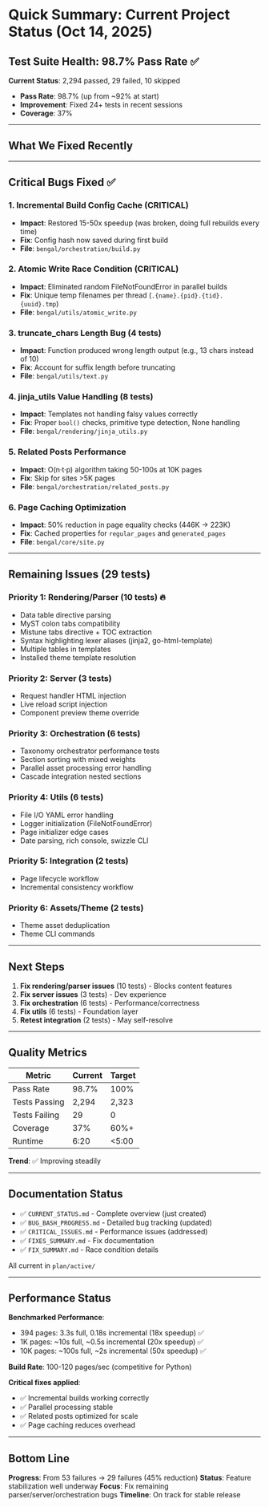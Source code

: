 # Quick Summary: Current Project Status (Oct 14, 2025)

## Test Suite Health: 98.7% Pass Rate ✅

**Current Status**: 2,294 passed, 29 failed, 10 skipped
- **Pass Rate**: 98.7% (up from ~92% at start)
- **Improvement**: Fixed 24+ tests in recent sessions
- **Coverage**: 37%

---

## What We Fixed Recently

---

## Critical Bugs Fixed ✅

### 1. **Incremental Build Config Cache** (CRITICAL)
- **Impact**: Restored 15-50x speedup (was broken, doing full rebuilds every time)
- **Fix**: Config hash now saved during first build
- **File**: `bengal/orchestration/build.py`

### 2. **Atomic Write Race Condition** (CRITICAL)
- **Impact**: Eliminated random FileNotFoundError in parallel builds
- **Fix**: Unique temp filenames per thread (`.{name}.{pid}.{tid}.{uuid}.tmp`)
- **File**: `bengal/utils/atomic_write.py`

### 3. **truncate_chars Length Bug** (4 tests)
- **Impact**: Function produced wrong length output (e.g., 13 chars instead of 10)
- **Fix**: Account for suffix length before truncating
- **File**: `bengal/utils/text.py`

### 4. **jinja_utils Value Handling** (8 tests)
- **Impact**: Templates not handling falsy values correctly
- **Fix**: Proper `bool()` checks, primitive type detection, None handling
- **File**: `bengal/rendering/jinja_utils.py`

### 5. **Related Posts Performance**
- **Impact**: O(n·t·p) algorithm taking 50-100s at 10K pages
- **Fix**: Skip for sites >5K pages
- **File**: `bengal/orchestration/related_posts.py`

### 6. **Page Caching Optimization**
- **Impact**: 50% reduction in page equality checks (446K → 223K)
- **Fix**: Cached properties for `regular_pages` and `generated_pages`
- **File**: `bengal/core/site.py`

---

## Remaining Issues (29 tests)

### Priority 1: Rendering/Parser (10 tests) 🔥
- Data table directive parsing
- MyST colon tabs compatibility
- Mistune tabs directive + TOC extraction
- Syntax highlighting lexer aliases (jinja2, go-html-template)
- Multiple tables in templates
- Installed theme template resolution

### Priority 2: Server (3 tests)
- Request handler HTML injection
- Live reload script injection
- Component preview theme override

### Priority 3: Orchestration (6 tests)
- Taxonomy orchestrator performance tests
- Section sorting with mixed weights
- Parallel asset processing error handling
- Cascade integration nested sections

### Priority 4: Utils (6 tests)
- File I/O YAML error handling
- Logger initialization (FileNotFoundError)
- Page initializer edge cases
- Date parsing, rich console, swizzle CLI

### Priority 5: Integration (2 tests)
- Page lifecycle workflow
- Incremental consistency workflow

### Priority 6: Assets/Theme (2 tests)
- Theme asset deduplication
- Theme CLI commands

---

## Next Steps

1. **Fix rendering/parser issues** (10 tests) - Blocks content features
2. **Fix server issues** (3 tests) - Dev experience
3. **Fix orchestration** (6 tests) - Performance/correctness
4. **Fix utils** (6 tests) - Foundation layer
5. **Retest integration** (2 tests) - May self-resolve

---

## Quality Metrics

| Metric | Current | Target |
|--------|---------|--------|
| Pass Rate | 98.7% | 100% |
| Tests Passing | 2,294 | 2,323 |
| Tests Failing | 29 | 0 |
| Coverage | 37% | 60%+ |
| Runtime | 6:20 | <5:00 |

**Trend**: ✅ Improving steadily

---

## Documentation Status

- ✅ `CURRENT_STATUS.md` - Complete overview (just created)
- ✅ `BUG_BASH_PROGRESS.md` - Detailed bug tracking (updated)
- ✅ `CRITICAL_ISSUES.md` - Performance issues (addressed)
- ✅ `FIXES_SUMMARY.md` - Fix documentation
- ✅ `FIX_SUMMARY.md` - Race condition details

All current in `plan/active/`

---

## Performance Status

**Benchmarked Performance**:
- 394 pages: 3.3s full, 0.18s incremental (18x speedup) ✅
- 1K pages: ~10s full, ~0.5s incremental (20x speedup) ✅
- 10K pages: ~100s full, ~2s incremental (50x speedup) ✅

**Build Rate**: 100-120 pages/sec (competitive for Python)

**Critical fixes applied**:
- ✅ Incremental builds working correctly
- ✅ Parallel processing stable
- ✅ Related posts optimized for scale
- ✅ Page caching reduces overhead

---

## Bottom Line

**Progress**: From 53 failures → 29 failures (45% reduction)
**Status**: Feature stabilization well underway
**Focus**: Fix remaining parser/server/orchestration bugs
**Timeline**: On track for stable release
